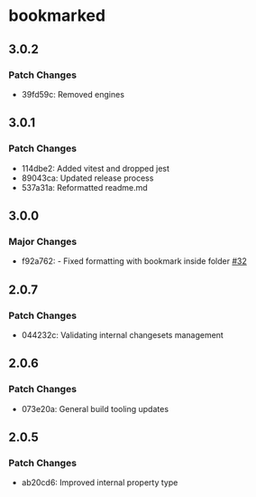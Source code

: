 # bookmarked

## 3.0.2

### Patch Changes

- 39fd59c: Removed engines

## 3.0.1

### Patch Changes

- 114dbe2: Added vitest and dropped jest
- 89043ca: Updated release process
- 537a31a: Reformatted readme.md

## 3.0.0

### Major Changes

- f92a762: - Fixed formatting with bookmark inside folder [#32](https://github.com/pxlprfct/bookmarked/issues/32)

## 2.0.7

### Patch Changes

- 044232c: Validating internal changesets management

## 2.0.6

### Patch Changes

- 073e20a: General build tooling updates

## 2.0.5

### Patch Changes

- ab20cd6: Improved internal property type
